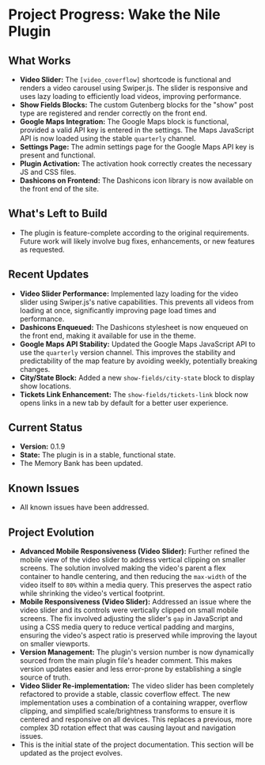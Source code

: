 # Project Progress: Wake the Nile Plugin

## What Works

*   **Video Slider:** The `[video_coverflow]` shortcode is functional and renders a video carousel using Swiper.js. The slider is responsive and uses lazy loading to efficiently load videos, improving performance.
*   **Show Fields Blocks:** The custom Gutenberg blocks for the "show" post type are registered and render correctly on the front end.
*   **Google Maps Integration:** The Google Maps block is functional, provided a valid API key is entered in the settings. The Maps JavaScript API is now loaded using the stable `quarterly` channel.
*   **Settings Page:** The admin settings page for the Google Maps API key is present and functional.
*   **Plugin Activation:** The activation hook correctly creates the necessary JS and CSS files.
*   **Dashicons on Frontend:** The Dashicons icon library is now available on the front end of the site.

## What's Left to Build

*   The plugin is feature-complete according to the original requirements. Future work will likely involve bug fixes, enhancements, or new features as requested.

## Recent Updates

*   **Video Slider Performance:** Implemented lazy loading for the video slider using Swiper.js's native capabilities. This prevents all videos from loading at once, significantly improving page load times and performance.
*   **Dashicons Enqueued:** The Dashicons stylesheet is now enqueued on the front end, making it available for use in the theme.
*   **Google Maps API Stability:** Updated the Google Maps JavaScript API to use the `quarterly` version channel. This improves the stability and predictability of the map feature by avoiding weekly, potentially breaking changes.
*   **City/State Block:** Added a new `show-fields/city-state` block to display show locations.
*   **Tickets Link Enhancement:** The `show-fields/tickets-link` block now opens links in a new tab by default for a better user experience.

## Current Status

*   **Version:** 0.1.9
*   **State:** The plugin is in a stable, functional state.
*   The Memory Bank has been updated.

## Known Issues

*   All known issues have been addressed.

## Project Evolution

*   **Advanced Mobile Responsiveness (Video Slider):** Further refined the mobile view of the video slider to address vertical clipping on smaller screens. The solution involved making the video's parent a flex container to handle centering, and then reducing the `max-width` of the video itself to `80%` within a media query. This preserves the aspect ratio while shrinking the video's vertical footprint.
*   **Mobile Responsiveness (Video Slider):** Addressed an issue where the video slider and its controls were vertically clipped on small mobile screens. The fix involved adjusting the slider's `gap` in JavaScript and using a CSS media query to reduce vertical padding and margins, ensuring the video's aspect ratio is preserved while improving the layout on smaller viewports.
*   **Version Management:** The plugin's version number is now dynamically sourced from the main plugin file's header comment. This makes version updates easier and less error-prone by establishing a single source of truth.
*   **Video Slider Re-implementation:** The video slider has been completely refactored to provide a stable, classic coverflow effect. The new implementation uses a combination of a containing wrapper, overflow clipping, and simplified scale/brightness transforms to ensure it is centered and responsive on all devices. This replaces a previous, more complex 3D rotation effect that was causing layout and navigation issues.
*   This is the initial state of the project documentation. This section will be updated as the project evolves.
